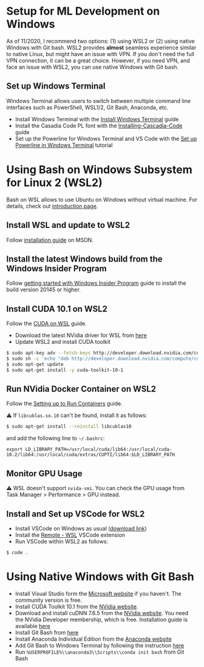 # Setup for ML Development on Windows

As of 11/2020, I recommend two options: (1) using WSL2 or (2) using native Windows with Git bash. WSL2 provides **almost** seamless experience similar to native Linux, but might have an issue with VPN. If you don't need the full VPN connection, it can be a great choice. However, if you need VPN, and face an issue with WSL2, you can use native Windows with Git bash.

## Set up Windows Terminal

Windows Terminal allows users to switch between multiple command line interfaces such as PowerShell, WSL1/2, Git Bash, Anaconda, etc.

* Install Windows Terminal with the [Install Windows Terminal](https://docs.microsoft.com/en-us/windows/terminal/get-started) guide
* Install the Casadia Code PL font with the [Installing-Cascadia-Code](https://github.com/microsoft/cascadia-code/wiki/Installing-Cascadia-Code) guide
* Set up the Powerline for Windows Terminal and VS Code with the [Set up Powerline in Windows Terminal](https://docs.microsoft.com/en-us/windows/terminal/tutorials/powerline-setup) tutorial

# Using Bash on Windows Subsystem for Linux 2 (WSL2)
Bash on WSL allows to use Ubuntu on Windows without virtual machine. For details, check out [introduction page](https://msdn.microsoft.com/en-us/commandline/wsl/about).

## Install WSL and update to WSL2
Follow [installation guide](https://msdn.microsoft.com/en-us/commandline/wsl/install_guide) on MSDN.

## Install the latest Windows build from the Windows Insider Program
Follow [getting started with Windows Insider Program](https://insider.windows.com/en-us/getting-started#install) guide to install the build version 20145 or higher.

## Install CUDA 10.1 on WSL2
Follow the [CUDA on WSL](https://docs.nvidia.com/cuda/wsl-user-guide/index.html#installing-wip) guide.

* Download the latest NVidia driver for WSL from [here](https://developer.nvidia.com/cuda/wsl)
* Update WSL2 and install CUDA toolkit
```bash
$ sudo apt-key adv --fetch-keys http://developer.download.nvidia.com/compute/cuda/repos/ubuntu1804/x86_64/7fa2af80.pub
$ sudo sh -c 'echo "deb http://developer.download.nvidia.com/compute/cuda/repos/ubuntu1804/x86_64 /" > /etc/apt/sources.list.d/cuda.list'
$ sudo apt-get update
$ sudo apt-get install -y cuda-toolkit-10-1
```

## Run NVidia Docker Container on WSL2
Follow the [Setting up to Run Containers](https://docs.nvidia.com/cuda/wsl-user-guide/index.html#setting-containers) guide.

:warning: If `libcublas.so.10` can't be found, install it as follows:
```bash
$ sudo apt-get install --reinstall libcublas10
```
and add the following line to `~/.bashrc`:
```
export LD_LIBRARY_PATH=/usr/local/cuda/lib64:/usr/local/cuda-10.2/lib64:/usr/local/cuda/extras/CUPTI/lib64:$LD_LIBRARY_PATH
```

## Monitor GPU Usage
:warning: WSL doesn't support `nvida-smi`. You can check the GPU usage from Task Manager > Performance > GPU instead.

## Install and Set up VSCode for WSL2
* Install VSCode on Windows as usual ([download link](https://code.visualstudio.com/download))
* Install the [Remote - WSL](https://marketplace.visualstudio.com/items?itemName=ms-vscode-remote.remote-wsl) VSCode extension
* Run VSCode within WSL2 as follows:
```
$ code .
```

# Using Native Windows with Git Bash

* Install Visual Studio form the [Microsoft website](https://visualstudio.microsoft.com/) if you haven't. The community version is free.
* Install CUDA Toolkit 10.1 from the [NVidia website](https://developer.nvidia.com/cuda-10.1-download-archive-base).
* Download and install cuDNN 7.6.5 from the [NVidia website](https://developer.nvidia.com/rdp/cudnn-archive). You need the NVidia Developer membership, which is free. Installation guide is available [here](https://docs.nvidia.com/deeplearning/cudnn/install-guide/index.html#install-windows)
* Install Git Bash from [here](https://gitforwindows.org/)
* Install Anaconda Individual Edition from the [Anaconda website](https://www.anaconda.com/products/individual)
* Add Git Bash to Windows Terminal by following the instruction [here](https://medium.com/@techpreacher/using-git-bash-with-the-microsoft-terminal-bd1f71fa17a1)
* Run `%USERPROFILE%\\anaconda3\\Scripts\\conda init bash` from Git Bash

